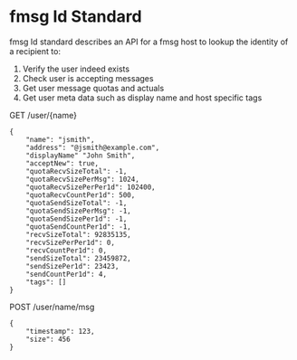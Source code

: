 # fmsg Id Standard

fmsg Id standard describes an API for a fmsg host to lookup the identity of a recipient to:

1. Verify the user indeed exists
2. Check user is accepting messages
3. Get user message quotas and actuals
4. Get user meta data such as display name and host specific tags


GET /user/{name}

```
{
    "name": "jsmith",
    "address": "@jsmith@example.com",
    "displayName" "John Smith",
    "acceptNew": true,
    "quotaRecvSizeTotal": -1,
    "quotaRecvSizePerMsg": 1024,
    "quotaRecvSizePerPer1d": 102400,
    "quotaRecvCountPer1d": 500,
    "quotaSendSizeTotal": -1,
    "quotaSendSizePerMsg": -1,
    "quotaSendSizePer1d": -1,
    "quotaSendCountPer1d": -1,
    "recvSizeTotal": 92835135,
    "recvSizePerPer1d": 0,
    "recvCountPer1d": 0,
    "sendSizeTotal": 23459872,
    "sendSizePer1d": 23423,
    "sendCountPer1d": 4,
    "tags": []
}
```

POST /user/name/msg

```
{
    "timestamp": 123,
    "size": 456
}
```


